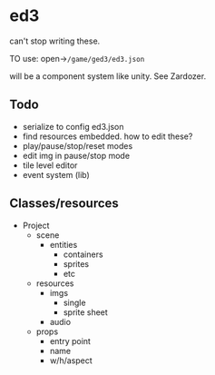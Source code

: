 # ed3

can't stop writing these.


TO use: open->`/game/ged3/ed3.json`

will be a component system like unity. See Zardozer.

## Todo
* serialize to config ed3.json
* find resources embedded. how to edit these?
* play/pause/stop/reset modes
* edit img in pause/stop mode
* tile level editor
* event system (lib)

## Classes/resources
* Project
  * scene
    * entities
      * containers
      * sprites
      * etc
  * resources
    * imgs
      * single
      * sprite sheet
    * audio
  * props
    * entry point
    * name
    * w/h/aspect

